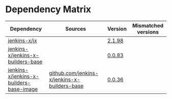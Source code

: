 # Dependency Matrix

Dependency | Sources | Version | Mismatched versions
---------- | ------- | ------- | -------------------
[jenkins-x/jx](https://github.com/jenkins-x/jx) |  | [2.1.98](https://github.com/jenkins-x/jx/releases/tag/v2.1.98) | 
[jenkins-x/jenkins-x-builders-base](https://github.com/jenkins-x/jenkins-x-builders-base) |  | [0.0.83](https://github.com/jenkins-x/jenkins-x-builders-base/releases/tag/v0.0.83) | 
[jenkins-x/jenkins-x-builders-base-image](https://github.com/jenkins-x/jenkins-x-builders-base-image) | [github.com/jenkins-x/jenkins-x-builders-base](https://github.com/jenkins-x/jenkins-x-builders-base) | [0.0.36]() | 
